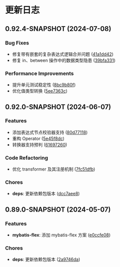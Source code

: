 # 更新日志

## 0.92.4-SNAPSHOT (2024-07-08)

### Bug Fixes

- 修复带有嵌套的复杂表达式逻辑合并问题 ([41a1dd42](https://github.com/ymind/rsql/commit/41a1dd4236ba0123979d96cff16c3deadc999dd4))
- 修复 in、between 操作中的数据类型隐患 ([39bfa331](https://github.com/ymind/rsql/commit/39bfa331ace50be1f7d7b27edf4915e624cda2fd))


### Performance Improvements

- 提升单元测试稳定性 ([8bc9b80f](https://github.com/ymind/rsql/commit/8bc9b80f2061e2c14466826f9cb8be48875c4d77))
- 优化值类型转换 ([5ee7363c](https://github.com/ymind/rsql/commit/5ee7363c370713fb610d3654126cd05898f21de6))


## 0.92.0-SNAPSHOT (2024-06-07)

### Features

- 添加表达式节点校验器支持 ([80d77118](https://github.com/ymind/rsql/commit/80d77118f68903939ee3f83db6abc1a7b8ade1de))
- 重构 Operator ([5e45f8dc](https://github.com/ymind/rsql/commit/5e45f8dcc42c6a5554aecd56723068aad49601f3))
- 转换器支持预判 ([61697260](https://github.com/ymind/rsql/commit/616972603fd354c1ce19fb347702107ffe8e1ba7))


### Code Refactoring

- 优化 transformer 及其注册机制 ([7fc51dfb](https://github.com/ymind/rsql/commit/7fc51dfb01d1821d2ea38cc75146444db4305b22))


### Chores

- **deps**: 更新依赖包版本 ([dcc7aee8](https://github.com/ymind/rsql/commit/dcc7aee8ccac5db31b57f56dcf5ef73c3045b842))


## 0.89.0-SNAPSHOT (2024-05-07)

### Features

- **mybatis-flex**: 添加 mybatis-flex 方案 ([e0ccfe08](https://github.com/ymind/rsql/commit/e0ccfe08237f1c220307b8297f9c39e3e6fc7151))


### Chores

- **deps**: 更新依赖包版本 ([2a9746da](https://github.com/ymind/rsql/commit/2a9746dab8db93dcda810931ed4d126fc3b4f00b))

